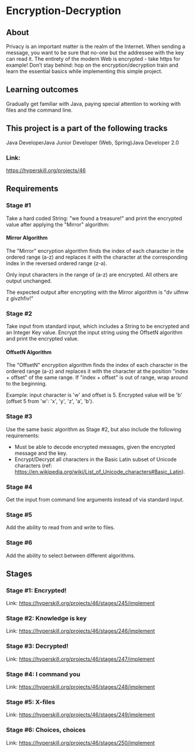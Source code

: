 # Encryption-Decryption

## About
Privacy is an important matter is the realm of the Internet. When sending a message, you want to be sure that no-one but the addressee with the key can read it. The entirety of the modern Web is encrypted - take https for example! Don’t stay behind: hop on the encryption/decryption train and learn the essential basics while implementing this simple project.

## Learning outcomes
Gradually get familiar with Java, paying special attention to working with files and the command line.

## This project is a part of the following tracks
Java DeveloperJava Junior Developer (Web, Spring)Java Developer 2.0

### Link:
https://hyperskill.org/projects/46

## Requirements

### Stage #1
Take a hard coded String: "we found a treasure!" and print the encrypted value after applying the "Mirror" algorithm:

#### Mirror Algorithm
 
The "Mirror" encryption algorithm finds the index of each character in the ordered range (a-z) 
and replaces it with the character at the corresponding index in the reversed ordered range (z-a).

Only input characters in the range of (a-z) are encrypted. All others are output unchanged.

The expected output after encrypting with the Mirror algorithm is "dv ulfmw z givzhfiv!"

### Stage #2
Take input from standard input, which includes a String to be encrypted and an Integer Key value. 
Encrypt the input string using the OffsetN algorithm and print the encrypted value.

#### OffsetN Algorithm

The "OffsetN" encryption algorithm finds the index of each character in the ordered range (a-z)
and replaces it with the character at the position "index + offset" of the same range. If "index + offset"
is out of range, wrap around to the beginning.

Example: input character is 'w' and offset is 5. Encrypted value will be 'b' (offset 5 from 'w': 'x', 'y', 'z', 'a', 'b').

### Stage #3
Use the same basic algorithm as Stage #2, but also include the following requirements:
* Must be able to decode encrypted messages, given the encrypted message and the key.
* Encrypt/Decrypt all characters in the Basic Latin subset of Unicode characters (ref: https://en.wikipedia.org/wiki/List_of_Unicode_characters#Basic_Latin).

### Stage #4
Get the input from command line arguments instead of via standard input.

### Stage #5
Add the ability to read from and write to files. 

### Stage #6
Add the ability to select between different algorithms.

## Stages
### Stage #1: Encrypted!
Link: https://hyperskill.org/projects/46/stages/245/implement

### Stage #2: Knowledge is key
Link: https://hyperskill.org/projects/46/stages/246/implement

### Stage #3: Decrypted!
Link: https://hyperskill.org/projects/46/stages/247/implement

### Stage #4: I command you
Link: https://hyperskill.org/projects/46/stages/248/implement

### Stage #5: X-files
Link: https://hyperskill.org/projects/46/stages/249/implement

### Stage #6: Choices, choices
Link: https://hyperskill.org/projects/46/stages/250/implement